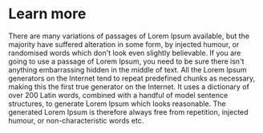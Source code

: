 # Learn more
There are many variations of passages of Lorem Ipsum available, but the majority have suffered alteration in some form, 
by injected humour, or randomised words which don't look even slightly believable. 
If you are going to use a passage of Lorem Ipsum, you need to be sure there isn't anything embarrassing hidden in the middle of text.
All the Lorem Ipsum generators on the Internet tend to repeat predefined chunks as necessary, making this the first true generator on the Internet.
It uses a dictionary of over 200 Latin words, combined with a handful of model sentence structures, 
to generate Lorem Ipsum which looks reasonable. 
The generated Lorem Ipsum is therefore always free from repetition, injected humour, or non-characteristic words etc.
